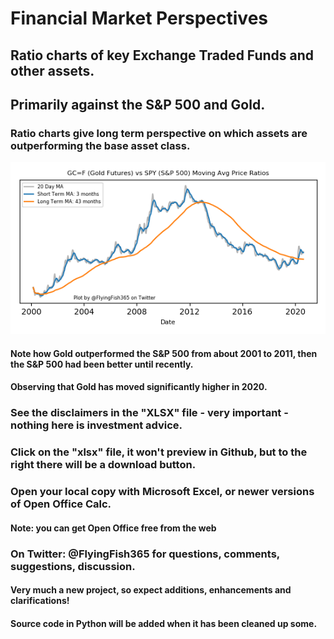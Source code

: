 # Financial Market Perspectives
## Ratio charts of key Exchange Traded Funds and other assets. 
## Primarily against the S&P 500 and Gold. 
### Ratio charts give long term perspective on which assets are outperforming the base asset class.
![Gold_vs_SP](img/gld_vs_spy.png)  
#### Note how Gold outperformed the S&P 500 from about 2001 to 2011, then the S&P 500 had been better until recently.
#### Observing that Gold has moved significantly higher in 2020.

### See the disclaimers in the "XLSX" file - very important - nothing here is investment advice.
### Click on the "xlsx" file, it won't preview in Github, but to the right there will be a download button.
### Open your local copy with Microsoft Excel, or newer versions of Open Office Calc.
#### Note: you can get Open Office free from the web

### On Twitter: @FlyingFish365 for questions, comments, suggestions, discussion.

#### Very much a new project, so expect additions, enhancements and clarifications!
#### Source code in Python will be added when it has been cleaned up some.
